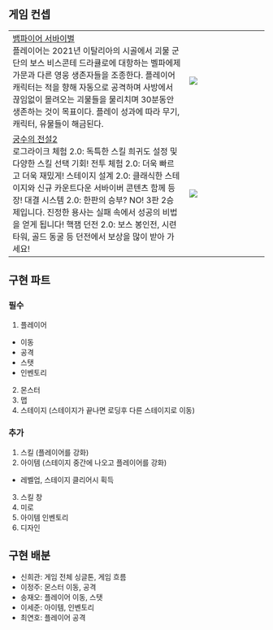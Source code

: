## 게임 컨셉
<table>
<tr>
<td>
<a href="https://ko.wikipedia.org/wiki/%EB%B1%80%ED%8C%8C%EC%9D%B4%EC%96%B4_%EC%84%9C%EB%B0%94%EC%9D%B4%EB%B2%84%EC%A6%88">뱀파이어 서바이벌</a> <br/>    
플레이어는 2021년 이탈리아의 시골에서 괴물 군단의 보스 비스콘테 드라큘로에 대항하는 벨파에제 가문과 다른 영웅 생존자들을 조종한다. 플레이어 캐릭터는 적을 향해 자동으로 공격하며 사방에서 끊임없이 몰려오는 괴물들을 물리치며 30분동안 생존하는 것이 목표이다. 플레이 성과에 따라 무기, 캐릭터, 유물들이 해금된다.
</td>
<td>
<img src="https://upload.wikimedia.org/wikipedia/en/e/e6/Vampire_Survivors_key_art.jpg" style="min-width:140px;aspect-ratio:16/9">
</td>
</tr>
<tr>
<td>
<a href="https://play.google.com/store/apps/details?id=com.xq.archeroii&hl=ko&pli=1">궁수의 전설2 </a><br/>
로그라이크 체험 2.0: 독특한 스킬 희귀도 설정 및 다양한 스킬 선택 기회!
전투 체험 2.0: 더욱 빠르고 더욱 재밌게!
 스테이지 설계 2.0: 클래식한 스테이지와 신규 카운트다운 서바이버 콘텐츠 함께 등장!
대결 시스템 2.0: 한판의 승부? NO! 3판 2승제입니다. 진정한 용사는 실패 속에서 성공의 비법을 얻게 됩니다!
핵잼 던전 2.0: 보스 봉인전, 시련 타워, 골드 동굴 등 던전에서 보상을 많이 받아 가세요!
</td>
<td>
<img src= "https://i.ytimg.com/vi/7erz6d5yybM/maxresdefault.jpg"style="min-width:140px;aspect-ratio:16/9">
</td>
</tr>
</table>

## 구현 파트
### 필수
1. 플레이어
  - 이동
  - 공격
  - 스탯
  - 인벤토리
2. 몬스터
3. 맵
4. 스테이지 (스테이지가 끝나면 로딩후 다른 스테이지로 이동)

### 추가
1. 스킬 (플레이어를 강화)
2. 아이템 (스테이지 중간에 나오고 플레이어를 강화)
  - 레벨업, 스테이지 클리어시 획득
3. 스킬 창
4. 미로
5. 아이템 인벤토리
6. 디자인

## 구현 배분
- 신희관: 게임 전체 싱글톤, 게임 흐름
- 이정주: 몬스터 이동, 공격
- 송재오: 플레이어 이동, 스탯
- 이세준: 아이템, 인벤토리
- 최연호: 플레이어 공격
